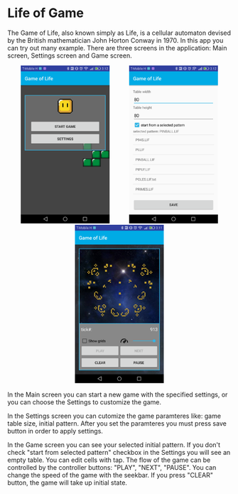 Life of Game
====
<p>
The Game of Life, also known simply as Life, is a cellular automaton devised by the British mathematician John Horton Conway in 1970. In this app you can try out many example. 
There are three screens in the application: Main screen, Settings screen and Game screen.
</p>
<p/>
<div align="center" margin-bottom="60">
    <img src="https://github.com/bodaiboka/life/blob/master/screenshots/main.png" width="200" hspace="20"/>
    <img src="https://github.com/bodaiboka/life/blob/master/screenshots/settings.png" width="200" hspace="20"/>
    <img src="https://github.com/bodaiboka/life/blob/master/screenshots/game.png" width="200" hspace="20"/>
</div>
<p/>
<p >In the Main screen you can start a new game with the specified settings, or you can choose the Settings to customize the game. </p>
<p >In the Settings screen you can cutomize the game paramteres like: game table size, initial pattern. After you set the paramteres you must press save button in order to apply settings.</p>
<p >In the Game screen you can see your selected initial pattern. If you don't check "start from selected pattern" checkbox in the Settings you will see an empty table. You can edit cells with tap. The flow of the game can be controlled by the controller buttons: "PLAY", "NEXT", "PAUSE". You can change the speed of the game with the seekbar. If you press "CLEAR" button, the game will take up initial state.</p>
